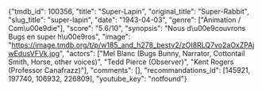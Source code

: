{"tmdb_id": 100356, "title": "Super-Lapin", "original_title": "Super-Rabbit", "slug_title": "super-lapin", "date": "1943-04-03", "genre": ["Animation / Com\u00e9die"], "score": "5.6/10", "synopsis": "Nous d\u00e9couvrons Bugs en super h\u00e9ros", "image": "https://image.tmdb.org/t/p/w185_and_h278_bestv2/zOI8RLQ7vo2aOxZPAjwEdusVFVk.jpg", "actors": ["Mel Blanc (Bugs Bunny, Narrator, Cottontail Smith, Horse, other voices)", "Tedd Pierce (Observer)", "Kent Rogers (Professor Canafrazz)"], "comments": [], "recommandations_id": [145921, 197740, 106932, 226809], "youtube_key": "notfound"}